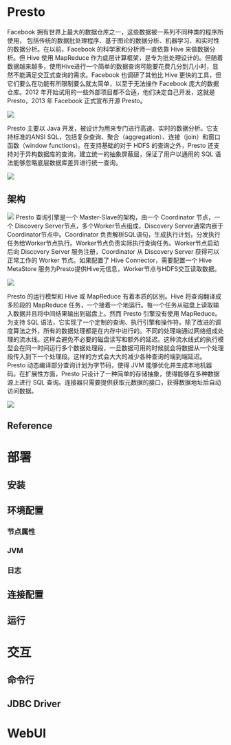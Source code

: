 # Presto
Facebook 拥有世界上最大的数据仓库之一，这些数据被一系列不同种类的程序所使用， 包括传统的数据批处理程序、基于图论的数据分析、机器学习、和实时性的数据分析。在以前，Facebook 的科学家和分析师一直依靠 Hive 来做数据分析。但 Hive 使用 MapReduce 作为底层计算框架，是专为批处理设计的。但随着数据越来越多，使用Hive进行一个简单的数据查询可能要花费几分到几小时，显然不能满足交互式查询的需求。Facebook 也调研了其他比 Hive 更快的工具，但它们要么在功能有所限制要么就太简单，以至于无法操作 Facebook 庞大的数据仓库。2012 年开始试用的一些外部项目都不合适，他们决定自己开发，这就是 Presto，2013 年 Facebook 正式宣布开源 Presto。

![](http://www.mutouxiaogui.cn/blog/wp-content/uploads/2015/11/Presto.files/image002.jpg)

Presto 主要以 Java 开发，被设计为用来专门进行高速、实时的数据分析。它支持标准的ANSI SQL，包括复杂查询、聚合（aggregation）、连接（join）和窗口函数（window functions)。在支持基础的对于 HDFS 的查询之外，Presto 还支持对于异构数据库的查询，建立统一的抽象屏蔽层，保证了用户以通用的 SQL 语法能够忽略底层数据库差异进行统一查询。

![](http://www.mutouxiaogui.cn/blog/wp-content/uploads/2015/11/Presto.files/image003.jpg)

## 架构

![](http://tech.meituan.com/img/presto/image1.png)
Presto 查询引擎是一个 Master-Slave的架构，由一个 Coordinator 节点，一个 Discovery Server节点，多个Worker节点组成，Discovery Server通常内嵌于Coordinator节点中。Coordinator 负责解析SQL语句，生成执行计划，分发执行任务给Worker节点执行。Worker节点负责实际执行查询任务。Worker节点启动后向 Discovery Server 服务注册，Coordinator 从 Discovery Server 获得可以正常工作的 Worker 节点。如果配置了 Hive Connector，需要配置一个 Hive MetaStore 服务为Presto提供Hive元信息，Worker节点与HDFS交互读取数据。

![](http://ww4.sinaimg.cn/large/7cc829d3gw1eaf8601b8bj20k00b9wfv.jpg)

Presto 的运行模型和 Hive 或 MapReduce 有着本质的区别。Hive 将查询翻译成多阶段的 MapReduce 任务，一个接着一个地运行。每一个任务从磁盘上读取输入数据并且将中间结果输出到磁盘上。然而 Presto 引擎没有使用 MapReduce。为支持 SQL 语法，它实现了一个定制的查询、执行引擎和操作符。除了改进的调度算法之外，所有的数据处理都是在内存中进行的。不同的处理端通过网络组成处理的流水线。这样会避免不必要的磁盘读写和额外的延迟。这种流水线式的执行模型会在同一时间运行多个数据处理段，一旦数据可用的时候就会将数据从一个处理段传入到下一个处理段。这样的方式会大大的减少各种查询的端到端延迟。Presto 动态编译部分查询计划为字节码，使得 JVM 能够优化并生成本地机器码。在扩展性方面，Presto 只设计了一种简单的存储抽象，使得能够在多种数据源上进行 SQL 查询。连接器只需要提供获取元数据的接口，获得数据地址后自动访问数据。

![](http://www.mutouxiaogui.cn/blog/wp-content/uploads/2015/11/Presto.files/image011.jpg)

## Reference

# 部署

## 安装

## 环境配置

### 节点属性

### JVM

### 日志

## 连接配置

## 运行

# 交互

## 命令行

## JDBC Driver

# WebUI

